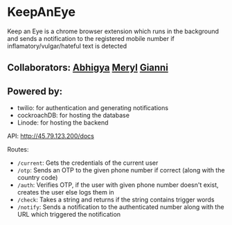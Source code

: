 # KeepAnEye

Keep an Eye is a chrome browser extension which runs in the background and sends a notification to the registered mobile number if inflamatory/vulgar/hateful text is detected

## Collaborators: [Abhigya](https://github.com/AbhigyaShridhar) [Meryl](https://github.com/wetstapler) [Gianni](https://github.com/giannicrivello)

## Powered by:

 - twilio: for authentication and generating notifications
 - cockroachDB: for hosting the database
 - Linode: for hosting the backend

API: http://45.79.123.200/docs

Routes:
 - ```/current```: Gets the credentials of the current user
 - ```/otp```: Sends an OTP to the given phone number if correct (along with the country code)
 - ```/auth```: Verifies OTP, if the user with given phone number doesn't exist, creates the user else logs them in
 - ```/check```: Takes a string and returns if the string contains trigger words
 - ```/notify```: Sends a notification to the authenticated number along with the URL which triggered the notification
